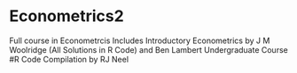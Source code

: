 # Econometrics2
Full course in Econometrcis
Includes Introductory Econometrics by J M Woolridge (All Solutions in R Code) and Ben Lambert Undergraduate Course
#R Code Compilation by RJ Neel

